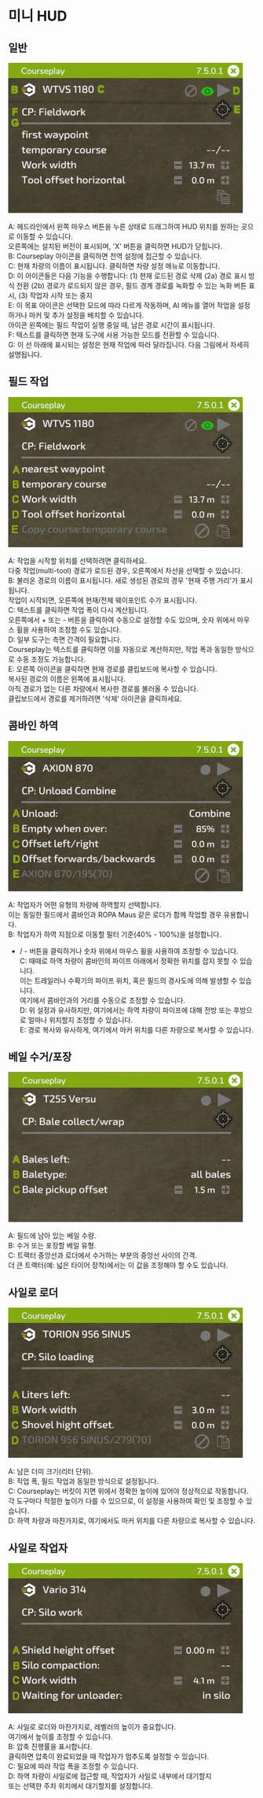 # 미니 HUD

## 일반

![Image](../assets/images/minihudhelp_general_0_0_478_305.png)

  
A: 헤드라인에서 왼쪽 마우스 버튼을 누른 상태로 드래그하여 HUD 위치를 원하는 곳으로 이동할 수 있습니다.    
   오른쪽에는 설치된 버전이 표시되며, 'X' 버튼을 클릭하면 HUD가 닫힙니다.    
B: Courseplay 아이콘을 클릭하면 전역 설정에 접근할 수 있습니다.    
C: 현재 차량의 이름이 표시됩니다. 클릭하면 차량 설정 메뉴로 이동합니다.    
D: 이 아이콘들은 다음 기능을 수행합니다: (1) 현재 로드된 경로 삭제 (2a) 경로 표시 방식 전환 (2b) 경로가 로드되지 않은 경우, 필드 경계 경로를 녹화할 수 있는 녹화 버튼 표시, (3) 작업자 시작 또는 중지  
E: 이 목표 아이콘은 선택한 모드에 따라 다르게 작동하며, AI 메뉴를 열어 작업을 설정하거나 마커 및 추가 설정을 배치할 수 있습니다.    
   아이콘 왼쪽에는 필드 작업이 실행 중일 때, 남은 경로 시간이 표시됩니다.    
F: 텍스트를 클릭하면 현재 도구에 사용 가능한 모드를 전환할 수 있습니다.    
G: 이 선 아래에 표시되는 설정은 현재 작업에 따라 달라집니다. 다음 그림에서 자세히 설명됩니다.    


## 필드 작업

![Image](../assets/images/minihudhelp_fieldwork_0_0_478_305.png)

  
A: 작업을 시작할 위치를 선택하려면 클릭하세요.    
   다중 작업(multi-tool) 경로가 로드된 경우, 오른쪽에서 차선을 선택할 수 있습니다.    
B: 불러온 경로의 이름이 표시됩니다. 새로 생성된 경로의 경우 '현재 주행 거리'가 표시됩니다.    
   작업이 시작되면, 오른쪽에 현재/전체 웨이포인트 수가 표시됩니다.    
C: 텍스트를 클릭하면 작업 폭이 다시 계산됩니다.    
   오른쪽에서 + 또는 - 버튼을 클릭하여 수동으로 설정할 수도 있으며, 숫자 위에서 마우스 휠을 사용하여 조정할 수도 있습니다.    
D: 일부 도구는 측면 간격이 필요합니다.    
   Courseplay는 텍스트를 클릭하면 이를 자동으로 계산하지만, 작업 폭과 동일한 방식으로 수동 조정도 가능합니다.    
E: 오른쪽 아이콘을 클릭하면 현재 경로를 클립보드에 복사할 수 있습니다.    
   복사된 경로의 이름은 왼쪽에 표시됩니다.    
   아직 경로가 없는 다른 차량에서 복사한 경로를 불러올 수 있습니다.    
   클립보드에서 경로를 제거하려면 '삭제' 아이콘을 클릭하세요.    


## 콤바인 하역

![Image](../assets/images/minihudhelp_combineunload_0_0_478_305.png)

  
A: 작업자가 어떤 유형의 차량에 하역할지 선택합니다.    
   이는 동일한 필드에서 콤바인과 ROPA Maus 같은 로더가 함께 작업할 경우 유용합니다.    
B: 작업자가 하역 지점으로 이동할 필터 기준(40% - 100%)을 설정합니다.    
   + / - 버튼을 클릭하거나 숫자 위에서 마우스 휠을 사용하여 조정할 수 있습니다.    
C: 때때로 하역 차량이 콤바인의 파이프 아래에서 정확한 위치를 잡지 못할 수 있습니다.    
   이는 트레일러나 수확기의 파이프 위치, 혹은 필드의 경사도에 의해 발생할 수 있습니다.    
   여기에서 콤바인과의 거리를 수동으로 조정할 수 있습니다.    
D: 위 설정과 유사하지만, 여기에서는 하역 차량이 파이프에 대해 전방 또는 후방으로 얼마나 위치할지 조정할 수 있습니다.    
E: 경로 복사와 유사하게, 여기에서 마커 위치를 다른 차량으로 복사할 수 있습니다.    


## 베일 수거/포장

![Image](../assets/images/minihudhelp_balecollect_0_0_478_305.png)

  
A: 필드에 남아 있는 베일 수량.    
B: 수거 또는 포장할 베일 유형.    
C: 트랙터 중앙선과 로더에서 수거하는 부분의 중앙선 사이의 간격.    
   더 큰 트랙터(예: 넓은 타이어 장착)에서는 이 값을 조정해야 할 수도 있습니다.    


## 사일로 로더

![Image](../assets/images/minihudhelp_siloloader_0_0_478_305.png)

  
A: 남은 더미 크기(리터 단위).    
B: 작업 폭, 필드 작업과 동일한 방식으로 설정됩니다.    
C: Courseplay는 버킷이 지면 위에서 정확한 높이에 있어야 정상적으로 작동합니다.    
   각 도구마다 적절한 높이가 다를 수 있으므로, 이 설정을 사용하여 확인 및 조정할 수 있습니다.    
D: 하역 차량과 마찬가지로, 여기에서도 마커 위치를 다른 차량으로 복사할 수 있습니다.    


## 사일로 작업자

![Image](../assets/images/minihudhelp_siloworker_0_0_478_305.png)

  
A: 사일로 로더와 마찬가지로, 레벨러의 높이가 중요합니다.    
   여기에서 높이를 조정할 수 있습니다.    
B: 압축 진행률을 표시합니다.    
   클릭하면 압축이 완료되었을 때 작업자가 멈추도록 설정할 수 있습니다.    
C: 필요에 따라 작업 폭을 조정할 수 있습니다.    
D: 하역 차량이 사일로에 접근할 때, 작업자가 사일로 내부에서 대기할지    
   또는 선택한 주차 위치에서 대기할지를 설정합니다.    



